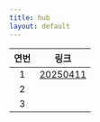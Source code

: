 ```yaml
---
title: hub
layout: default
---
```

| 연번  |             링크              |
| :-: | :-------------------------: |
|  1  | [20250411](./메타인지_20250411) |
|  2  |                             |
|  3  |                             |

